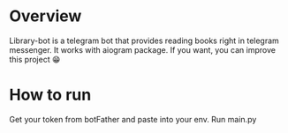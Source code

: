 # Overview

Library-bot is a telegram bot that provides reading books right in telegram messenger.
It works with aiogram package. If you want, you can improve this project 😁

# How to run

Get your token from botFather and paste into your env.
Run main.py

